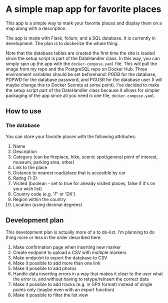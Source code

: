 # A simple map app for favorite places

This app is a simple way to mark your favorite places and display them on a map along with a description. 

The app is made with Flask, folium, and a SQL database. It is currently in development. The plan is to dockerize the whole thing. 

Note that the database tables are created the first time the site is loaded since the setup script is part of the DataHandler class. In this way, you can simply spin up the app with the `docker-compose.yaml` file. This will pull the image from my repo and the PostgreSQL repo on Docker Hub. Three environment variables should be set beforehand: PGDB for the database, PDPWD for the database password, and PGUSR for the database user (I will maybe change this to Docker Secrets at some point). I've decided to make the setup script part of the DataHandler class because it allows for simpler packaging of the app since all you need is one file, `docker-compose.yaml`.

## How to use

### The database

You can store your favorite places with the following attributes:

1. Name
2. Description
3. Category (can be fireplace, hike, scenic spot/general point of interest, museum, parking area, other)
4. Link to the place
5. Distance to nearest road/place that is accesible by car
6. Rating (1-3)
7. Visited (boolean - set to true for already visited places, false if it's on your wish list)
8. Country code (e.g. 'F' or 'DK')
9. Region within the country
10. Location (using decimal degrees)

## Development plan

This development plan is actually more of a to do-list. I'm planning to do thing more or less in the order described here:

1. Make confirmation page when inserting new marker
3. Create endpoint to upload a CSV with multiple markers
4. Make endpoint to export the database to CSV
6. Make it possible to add more than one link
6. Make it possible to add photos
5. Handle data inserting errors in a way that makes it clear to the user what the error is, and without having to retype/reinsert the correct data
7. Make it possible to add tracks (e.g. in GPX format) instead of single points only (maybe even with an export function)
8. Make it possible to filter the list view
